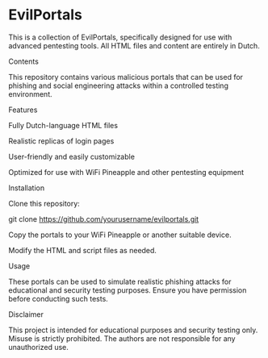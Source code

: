 # EvilPortals

This is a collection of EvilPortals, specifically designed for use with advanced pentesting tools. All HTML files and content are entirely in Dutch.

Contents

This repository contains various malicious portals that can be used for phishing and social engineering attacks within a controlled testing environment.

Features

Fully Dutch-language HTML files

Realistic replicas of login pages

User-friendly and easily customizable

Optimized for use with WiFi Pineapple and other pentesting equipment

Installation

Clone this repository:

git clone https://github.com/yourusername/evilportals.git

Copy the portals to your WiFi Pineapple or another suitable device.

Modify the HTML and script files as needed.

Usage

These portals can be used to simulate realistic phishing attacks for educational and security testing purposes. Ensure you have permission before conducting such tests.

Disclaimer

This project is intended for educational purposes and security testing only. Misuse is strictly prohibited. The authors are not responsible for any unauthorized use.
